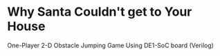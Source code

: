 # Why Santa Couldn't get to Your House
One-Player 2-D Obstacle Jumping Game Using DE1-SoC board (Verilog)
